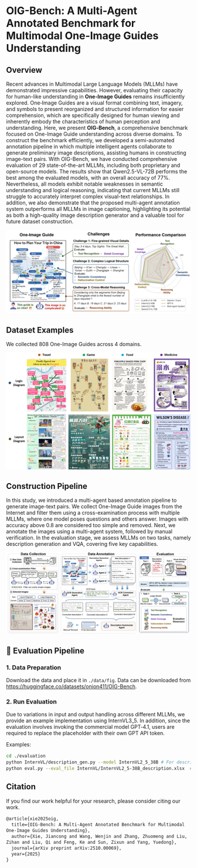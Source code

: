 # OIG-Bench: A Multi-Agent Annotated Benchmark for Multimodal One-Image Guides Understanding

## Overview
Recent advances in Multimodal Large Language Models (MLLMs) have demonstrated impressive capabilities. However, evaluating their capacity for human-like understanding in **One‑Image Guides** remains insufficiently explored.  One‑Image Guides are a visual format combining text, imagery, and symbols to present reorganized and structured information for easier comprehension, which are specifically designed for human viewing and inherently embody the characteristics of human perception and understanding. Here, we present **OIG‑Bench**, a comprehensive benchmark focused on One-Image Guide understanding across diverse domains. To construct the benchmark efficiently, we developed a semi-automated annotation pipeline in which multiple intelligent agents collaborate to generate preliminary image descriptions, assisting humans in constructing image-text pairs. With OIG-Bench, we have conducted comprehensive evaluation of 29 state-of-the-art MLLMs, including both proprietary and open-source models. The results show that Qwen2.5-VL-72B performs the best among the evaluated models, with an overall accuracy of 77\%. Nevertheless, all models exhibit notable weaknesses in semantic understanding and logical reasoning, indicating that current MLLMs still struggle to accurately interpret complex visual-text relationships. In addition, we also demonstrate that the proposed multi-agent annotation system outperforms all MLLMs in image captioning, highlighting its potential as both a high-quality image description generator and a valuable tool for future dataset construction. 

![示例图片](./fig/fig1.png)


## Dataset Examples
We collected 808 One-Image Guides across 4 domains. 

![示例图片](./fig/fig3.png)

## Construction Pipeline

In this study, we introduced a multi-agent based annotation pipeline to generate image-text pairs. We collect One-Image Guide images from the Internet and filter them using a cross-examination process with multiple MLLMs, where one model poses questions and others answer. Images with accuracy above 0.8 are considered too simple and removed. Next, we annotate the images using a multi-agent system, followed by manual verification. In the evaluation stage, we assess MLLMs on two tasks, namely description generation and VQA, covering five key capabilities.

![示例图片](./fig/fig2.png)

## 🔮 Evaluation Pipeline

### 1. Data Preparation

Download the data and place it in ``./data/fig``. Data can be downloaded from https://huggingface.co/datasets/onion411/OIG-Bench.

### 2. Run Evaluation

Due to variations in input and output handling across different MLLMs, we provide an example implementation using InternVL3_5. In addition, since the evaluation involves invoking the commercial model GPT‑4.1, users are required to replace the placeholder with their own GPT API token.

Examples:

```bash
cd ./evaluation
python InternVL/description_gen.py --model InternVL2_5_38B # For description and answer generation
python eval.py --eval_file InternVL/InternVL2_5-38B_description.xlsx  # For Evaluation

```

## Citation

If you find our work helpful for your research, please consider citing our work.

```
@article{xie2025oig,
  title={OIG-Bench: A Multi-Agent Annotated Benchmark for Multimodal One-Image Guides Understanding},
  author={Xie, Jiancong and Wang, Wenjin and Zhang, Zhuomeng and Liu, Zihan and Liu, Qi and Feng, Ke and Sun, Zixun and Yang, Yuedong},
  journal={arXiv preprint arXiv:2510.00069},
  year={2025}
}
```
